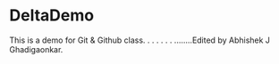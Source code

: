# DeltaDemo
This is a demo for Git &amp; Github class.
.
.
.
.
.
.
........Edited by Abhishek J Ghadigaonkar.
